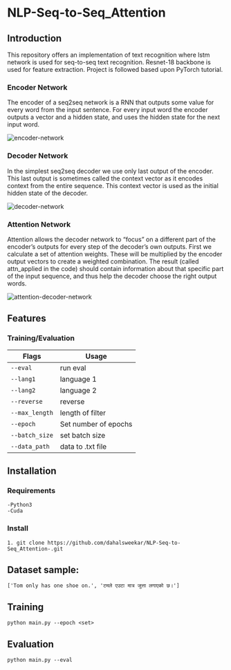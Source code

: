 # NLP-Seq-to-Seq_Attention

## Introduction
This repository offers an implementation of text recognition where lstm network is used for seq-to-seq text recognition. Resnet-18 backbone is used for feature extraction.
Project is followed based upon PyTorch tutorial.

### Encoder Network
The encoder of a seq2seq network is a RNN that outputs some value for every word from the input sentence. For every input word the encoder outputs a vector and a hidden state, and uses the hidden state for the next input word.

![encoder-network](https://github.com/dahalsweekar/NLP-Seq-to-Seq_Attention-/assets/99968233/3b9b52f8-006c-48d2-aa73-5c1270da2fd9)
### Decoder Network
In the simplest seq2seq decoder we use only last output of the encoder. This last output is sometimes called the context vector as it encodes context from the entire sequence. This context vector is used as the initial hidden state of the decoder.

![decoder-network](https://github.com/dahalsweekar/NLP-Seq-to-Seq_Attention-/assets/99968233/bac5d1a7-c5b6-4d86-88b8-761827f8c4ed)
### Attention Network
Attention allows the decoder network to “focus” on a different part of the encoder’s outputs for every step of the decoder’s own outputs. First we calculate a set of attention weights. These will be multiplied by the encoder output vectors to create a weighted combination. The result (called attn_applied in the code) should contain information about that specific part of the input sequence, and thus help the decoder choose the right output words.

![attention-decoder-network](https://github.com/dahalsweekar/NLP-Seq-to-Seq_Attention-/assets/99968233/4a20b502-c97a-475d-b60d-b025b14de738)

## Features

  ### Training/Evaluation

| Flags  | Usage |
| ------------- | ------------- |
| ```--eval``` | run eval | 
| ```--lang1```  | language 1	|                                                                   
| ```--lang2```  | language 2 |
| ```--reverse```  | reverse  | 
| ```--max_length```  | length of filter | 
| ```--epoch```  | Set number of epochs  |
| ```--batch_size```  | set batch size  |
| ```--data_path```  | data to .txt file  |

## Installation
  ### Requirements
    -Python3
    -Cuda

  ### Install
    1. git clone https://github.com/dahalsweekar/NLP-Seq-to-Seq_Attention-.git

## Dataset sample:
```
['Tom only has one shoe on.', 'टमले एउटा मात्र जुत्ता लगाएको छ।']
```
## Training 
 ```
 python main.py --epoch <set>
 ```

## Evaluation

 ```
 python main.py --eval
 ```

